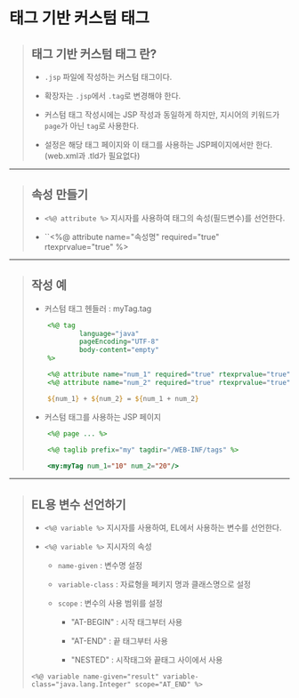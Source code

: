 # 태그 기반 커스텀 태그

>	## 태그 기반 커스텀 태그 란?
>
>	* ``.jsp`` 파일에 작성하는 커스텀 태그이다.
>
>	* 확장자는 ``.jsp``에서 ``.tag``로 변경해야 한다.
>
>	* 커스텀 태그 작성시에는 JSP 작성과 동일하게 하지만, 지시어의 키워드가 ``page``가 아닌 ``tag``로 사용한다.
>
>	* 설정은 해당 태그 페이지와 이 태그를 사용하는 JSP페이지에서만 한다. (web.xml과 .tld가 필요없다)

---

>	## 속성 만들기
>
>	* ``<%@ attribute %>`` 지시자를 사용하여 태그의 속성(필드변수)를 선언한다.
>
>	* ``<%@ attribute name="속성명" required="true" rtexprvalue="true" %>

---

>	## 작성 예
>
>	* 커스텀 태그 헨들러 : myTag.tag
>
>	```jsp
>		<%@ tag
>				language="java"
>				pageEncoding="UTF-8"
>				body-content="empty"
>		%>
>
>		<%@ attribute name="num_1" required="true" rtexprvalue="true" %>
>		<%@ attribute name="num_2" required="true" rtexprvalue="true" %>
>
>		${num_1} + ${num_2} = ${num_1 + num_2}
>	```
>
>	* 커스텀 태그를 사용하는 JSP 페이지
>
>	```jsp
>		<%@ page ... %>
>
>		<%@ taglib prefix="my" tagdir="/WEB-INF/tags" %>
>		
>		<my:myTag num_1="10" num_2="20"/>
>	```

---

>	## EL용 변수 선언하기
>
>	* ``<%@ variable %>`` 지시자를 사용하여, EL에서 사용하는 변수를 선언한다.
>
>	* ``<%@ variable %>`` 지시자의 속성
>
>		* ``name-given`` : 변수명 설정
>
>		* ``variable-class`` : 자료형을 페키지 명과 클래스명으로 설정
>
>		* ``scope`` : 변수의 사용 범위를 설정
>
>			* "AT-BEGIN" : 시작 태그부터 사용
>
>			* "AT-END" : 끝 태그부터 사용
>
>			* "NESTED" : 시작태그와 끝태그 사이에서 사용
>
>	``<%@ variable name-given="result" variable-class="java.lang.Integer" scope="AT_END" %>``